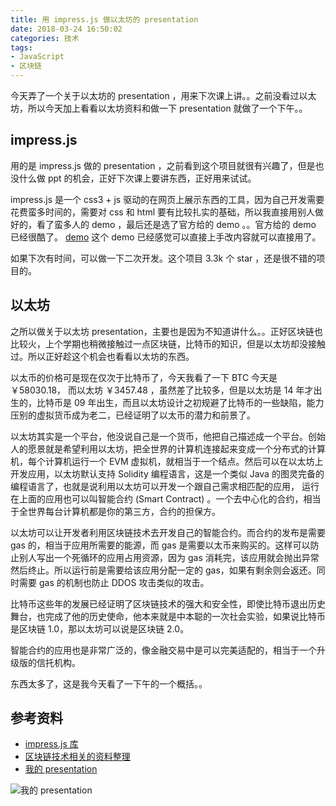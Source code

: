 ```yaml
---
title: 用 impress.js 做以太坊的 presentation
date: 2018-03-24 16:50:02
categories: 技术
tags: 
- JavaScript
- 区块链
---
```


今天弄了一个关于以太坊的 presentation ，用来下次课上讲。。之前没看过以太坊，所以今天加上看看以太坊资料和做一下 presentation 就做了一个下午。。

## impress.js

用的是 impress.js 做的 presentation ，之前看到这个项目就很有兴趣了，但是也没什么做 ppt 的机会，正好下次课上要讲东西，正好用来试试。

impress.js 是一个 css3 + js 驱动的在网页上展示东西的工具，因为自己开发需要花费蛮多时间的，需要对 css 和 html 要有比较扎实的基础，所以我直接用别人做好的，看了蛮多人的 demo ，最后还是选了官方给的 demo 。。官方给的 demo 已经很酷了。 [demo](https://impress.js.org/#/bored) 这个 demo 已经感觉可以直接上手改内容就可以直接用了。

如果下次有时间，可以做一下二次开发。这个项目 3.3k 个 star ，还是很不错的项目的。

## 以太坊

之所以做关于以太坊 presentation，主要也是因为不知道讲什么。。正好区块链也比较火，上个学期也稍微接触过一点区块链，比特币的知识，但是以太坊却没接触过。所以正好趁这个机会也看看以太坊的东西。

以太币的价格可是现在仅次于比特币了，今天我看了一下 BTC 今天是 ￥58030.18， 而以太坊 ￥3457.48  ，虽然差了比较多，但是以太坊是 14 年才出生的，比特币是 09 年出生，而且以太坊设计之初规避了比特币的一些缺陷，能力压别的虚拟货币成为老二，已经证明了以太币的潜力和前景了。

以太坊其实是一个平台，他没说自己是一个货币，他把自己描述成一个平台。创始人的愿景就是希望利用以太坊，把全世界的计算机连接起来变成一个分布式的计算机，每个计算机运行一个 EVM 虚拟机，就相当于一个结点。然后可以在以太坊上开发应用，以太坊默认支持 Solidity 编程语言，这是一个类似 Java 的图灵完备的编程语言了，也就是说利用以太坊可以开发一个跟自己需求相匹配的应用， 运行在上面的应用也可以叫智能合约 (Smart Contract) 。一个去中心化的合约，相当于全世界每台计算机都是你的第三方，合约的担保方。

以太坊可以让开发者利用区块链技术去开发自己的智能合约。而合约的发布是需要 gas 的，相当于应用所需要的能源，而 gas 是需要以太币来购买的。这样可以防止别人写出一个死循环的应用占用资源，因为 gas 消耗完，该应用就会抛出异常然后终止。所以运行前是需要给该应用分配一定的 gas，如果有剩余则会返还。同时需要 gas 的机制也防止 DDOS 攻击类似的攻击。

比特币这些年的发展已经证明了区块链技术的强大和安全性，即使比特币退出历史舞台，也完成了他的历史使命，他本来就是中本聪的一次社会实验，如果说比特币是区块链 1.0，那以太坊可以说是区块链 2.0。

智能合约的应用也是非常广泛的，像金融交易中是可以完美适配的，相当于一个升级版的信托机构。

东西太多了，这是我今天看了一下午的一个概括。。

## 参考资料
- [impress.js 库](https://github.com/impress/impress.js)
- [区块链技术相关的资料整理](https://github.com/chaozh/awesome-blockchain-cn)
- [我的 presentation](http://pwxcoo.com/impress)

![我的 presentation](http://p1pws2aca.bkt.clouddn.com/impress-ethereum.png)